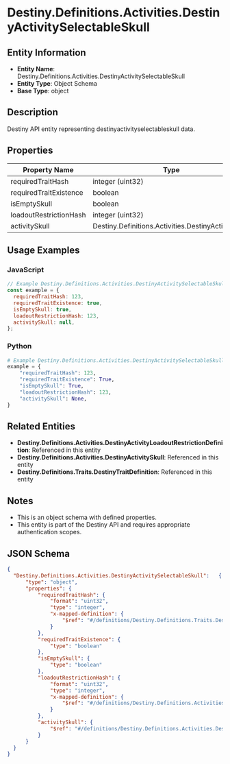 # Destiny.Definitions.Activities.DestinyActivitySelectableSkull

## Entity Information
- **Entity Name**: Destiny.Definitions.Activities.DestinyActivitySelectableSkull
- **Entity Type**: Object Schema
- **Base Type**: object

## Description
Destiny API entity representing destinyactivityselectableskull data.

## Properties

| Property Name | Type | Description | Required |
|---------------|------|-------------|----------|
| requiredTraitHash | integer (uint32) |  | No |
| requiredTraitExistence | boolean |  | No |
| isEmptySkull | boolean |  | No |
| loadoutRestrictionHash | integer (uint32) |  | No |
| activitySkull | Destiny.Definitions.Activities.DestinyActivitySkull |  | No |

## Usage Examples

### JavaScript
```javascript
// Example Destiny.Definitions.Activities.DestinyActivitySelectableSkull object
const example = {
  requiredTraitHash: 123,
  requiredTraitExistence: true,
  isEmptySkull: true,
  loadoutRestrictionHash: 123,
  activitySkull: null,
};
```

### Python
```python
# Example Destiny.Definitions.Activities.DestinyActivitySelectableSkull object
example = {
    "requiredTraitHash": 123,
    "requiredTraitExistence": True,
    "isEmptySkull": True,
    "loadoutRestrictionHash": 123,
    "activitySkull": None,
}
```

## Related Entities
- **Destiny.Definitions.Activities.DestinyActivityLoadoutRestrictionDefinition**: Referenced in this entity
- **Destiny.Definitions.Activities.DestinyActivitySkull**: Referenced in this entity
- **Destiny.Definitions.Traits.DestinyTraitDefinition**: Referenced in this entity

## Notes
- This is an object schema with defined properties.
- This entity is part of the Destiny API and requires appropriate authentication scopes.

## JSON Schema
```json
{
  "Destiny.Definitions.Activities.DestinyActivitySelectableSkull":   {
      "type": "object",
      "properties": {
          "requiredTraitHash": {
              "format": "uint32",
              "type": "integer",
              "x-mapped-definition": {
                  "$ref": "#/definitions/Destiny.Definitions.Traits.DestinyTraitDefinition"
              }
          },
          "requiredTraitExistence": {
              "type": "boolean"
          },
          "isEmptySkull": {
              "type": "boolean"
          },
          "loadoutRestrictionHash": {
              "format": "uint32",
              "type": "integer",
              "x-mapped-definition": {
                  "$ref": "#/definitions/Destiny.Definitions.Activities.DestinyActivityLoadoutRestrictionDefinition"
              }
          },
          "activitySkull": {
              "$ref": "#/definitions/Destiny.Definitions.Activities.DestinyActivitySkull"
          }
      }
  }
}
```
